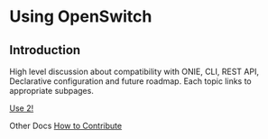# Using OpenSwitch

## Introduction

High level discussion about compatibility with ONIE, CLI, REST API, Declarative configuration and future roadmap. Each topic links to appropriate subpages.

 

[Use 2!](UseSecond)

Other Docs
[How to Contribute](/documents/howtoContribute)
